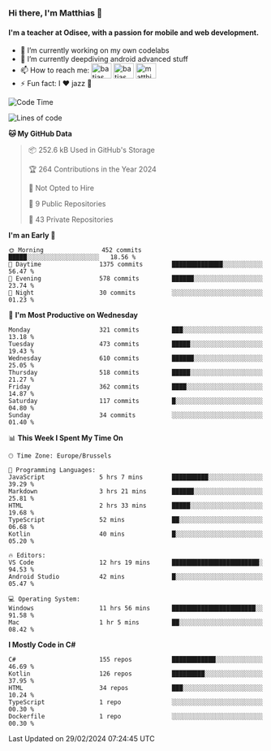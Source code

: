 ### Hi there, I'm Matthias 👋

#### I'm a teacher at Odisee, with a passion for mobile and web development.

- 🔭 I’m currently working on my own codelabs
- 🌱 I’m currently deepdiving android advanced stuff
- 📫 How to reach me: <a href="https://dev.to/batjas" target="_blank"><img align="center" src="https://raw.githubusercontent.com/rahuldkjain/github-profile-readme-generator/master/src/images/icons/Social/devto.svg" alt="batjas" height="30" width="40" /></a>
<a href="https://twitter.com/batjas" target="_blank"><img align="center" src="https://raw.githubusercontent.com/rahuldkjain/github-profile-readme-generator/master/src/images/icons/Social/twitter.svg" alt="batjas" height="30" width="40" /></a>
<a href="https://linkedin.com/in/matthiasdruwé" target="_blank"><img align="center" src="https://raw.githubusercontent.com/rahuldkjain/github-profile-readme-generator/master/src/images/icons/Social/linked-in-alt.svg" alt="matthiasdruwé" height="30" width="40" /></a>
- ⚡ Fun fact: I ❤ jazz 🎷


<!--START_SECTION:waka-->
![Code Time](http://img.shields.io/badge/Code%20Time-1%2C096%20hrs%2032%20mins-blue)

![Lines of code](https://img.shields.io/badge/From%20Hello%20World%20I%27ve%20Written-2.6%20million%20lines%20of%20code-blue)

**🐱 My GitHub Data** 

> 📦 252.6 kB Used in GitHub's Storage 
 > 
> 🏆 264 Contributions in the Year 2024
 > 
> 🚫 Not Opted to Hire
 > 
> 📜 9 Public Repositories 
 > 
> 🔑 43 Private Repositories 
 > 
**I'm an Early 🐤** 

```text
🌞 Morning                452 commits         █████░░░░░░░░░░░░░░░░░░░░   18.56 % 
🌆 Daytime                1375 commits        ██████████████░░░░░░░░░░░   56.47 % 
🌃 Evening                578 commits         ██████░░░░░░░░░░░░░░░░░░░   23.74 % 
🌙 Night                  30 commits          ░░░░░░░░░░░░░░░░░░░░░░░░░   01.23 % 
```
📅 **I'm Most Productive on Wednesday** 

```text
Monday                   321 commits         ███░░░░░░░░░░░░░░░░░░░░░░   13.18 % 
Tuesday                  473 commits         █████░░░░░░░░░░░░░░░░░░░░   19.43 % 
Wednesday                610 commits         ██████░░░░░░░░░░░░░░░░░░░   25.05 % 
Thursday                 518 commits         █████░░░░░░░░░░░░░░░░░░░░   21.27 % 
Friday                   362 commits         ████░░░░░░░░░░░░░░░░░░░░░   14.87 % 
Saturday                 117 commits         █░░░░░░░░░░░░░░░░░░░░░░░░   04.80 % 
Sunday                   34 commits          ░░░░░░░░░░░░░░░░░░░░░░░░░   01.40 % 
```


📊 **This Week I Spent My Time On** 

```text
🕑︎ Time Zone: Europe/Brussels

💬 Programming Languages: 
JavaScript               5 hrs 7 mins        ██████████░░░░░░░░░░░░░░░   39.29 % 
Markdown                 3 hrs 21 mins       ██████░░░░░░░░░░░░░░░░░░░   25.81 % 
HTML                     2 hrs 33 mins       █████░░░░░░░░░░░░░░░░░░░░   19.68 % 
TypeScript               52 mins             ██░░░░░░░░░░░░░░░░░░░░░░░   06.68 % 
Kotlin                   40 mins             █░░░░░░░░░░░░░░░░░░░░░░░░   05.20 % 

🔥 Editors: 
VS Code                  12 hrs 19 mins      ████████████████████████░   94.53 % 
Android Studio           42 mins             █░░░░░░░░░░░░░░░░░░░░░░░░   05.47 % 

💻 Operating System: 
Windows                  11 hrs 56 mins      ███████████████████████░░   91.58 % 
Mac                      1 hr 5 mins         ██░░░░░░░░░░░░░░░░░░░░░░░   08.42 % 
```

**I Mostly Code in C#** 

```text
C#                       155 repos           ████████████░░░░░░░░░░░░░   46.69 % 
Kotlin                   126 repos           █████████░░░░░░░░░░░░░░░░   37.95 % 
HTML                     34 repos            ███░░░░░░░░░░░░░░░░░░░░░░   10.24 % 
TypeScript               1 repo              ░░░░░░░░░░░░░░░░░░░░░░░░░   00.30 % 
Dockerfile               1 repo              ░░░░░░░░░░░░░░░░░░░░░░░░░   00.30 % 
```




 Last Updated on 29/02/2024 07:24:45 UTC
<!--END_SECTION:waka-->
